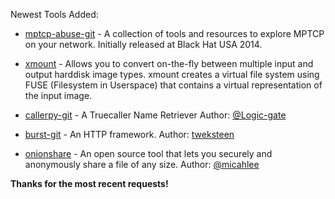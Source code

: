 Newest Tools Added:

* [mptcp-abuse-git](https://github.com/Neohapsis/mptcp-abuse) - A collection of tools and resources to explore MPTCP on your network. Initially released at Black Hat USA 2014.

* [xmount](https://www.pinguin.lu/xmount) -  Allows you to convert on-the-fly between multiple input and output harddisk image types. xmount creates a virtual file system using FUSE (Filesystem in Userspace) that contains a virtual representation of the input image. 

* [callerpy-git](https://github.com/Logic-gate/callerpy) - A Truecaller Name Retriever Author: [@Logic-gate](https://github.com/Logic-gate)

* [burst-git](https://github.com/tweksteen/burst) - An HTTP framework. Author: [tweksteen](https://github.com/tweksteen)

* [onionshare](https://onionshare.org/) - An open source tool that lets you securely and anonymously share a file of any size. Author: [@micahlee](https://twitter.com/micahflee)

**Thanks for the most recent requests!**
